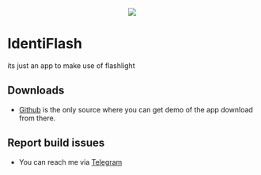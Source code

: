 <p align="center">
<img src="https://user-images.githubusercontent.com/39193925/140089924-0a919c4c-6424-4da7-b02a-d096a1e27f3b.png" > 
</p>

IdentiFlash
===========
its just an app to make use of flashlight

## Downloads

- [Github](https://github.com/YuvaRajAF/identi_flash/releases/tag/Publish) is the only source where you can get demo of the app download from there.

## Report build issues
- You can reach me via [Telegram](https://t.me/Atom_Yr)
